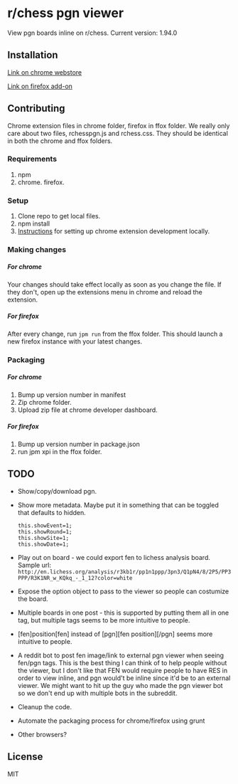 # r/chess pgn viewer

View pgn boards inline on r/chess. 
Current version: 1.94.0

## Installation

[Link on chrome webstore](https://chrome.google.com/webstore/detail/reddit-pgn-viewer/hplecpnihkigeaiobbmfnfblepiadjdh?hl=en)

[Link on firefox add-on](https://addons.mozilla.org/en-us/firefox/addon/rchess-pgn-viewer/)

## Contributing

Chrome extension files in chrome folder, firefox in ffox folder. We really only care about two files, rchesspgn.js and rchess.css. They should be identical in both the chrome and ffox folders.

### Requirements

1. npm
2. chrome. firefox.

### Setup

1. Clone repo to get local files.
2. npm install
3. [Instructions](https://developer.chrome.com/extensions/getstarted#unpacked) for setting up chrome extension development locally.

### Making changes

##### For chrome

Your changes should take effect locally as soon as you change the file. If they don't, open up the extensions menu in chrome and reload the extension.

##### For firefox

After every change, run `jpm run` from the ffox folder. This should launch a new firefox instance with your latest changes.

### Packaging

##### For chrome

1. Bump up version number in manifest
2. Zip chrome folder.
3. Upload zip file at chrome developer dashboard.

##### For firefox

1. Bump up version number in package.json
2. run jpm xpi in the ffox folder.

## TODO

* Show/copy/download pgn.

* Show more metadata. Maybe put it in something that can be toggled that defaults to hidden.
  ```
  this.showEvent=1;
  this.showRound=1;
  this.showSite=1;
  this.showDate=1;
  ```

* Play out on board - we could export fen to lichess analysis board. Sample url:
    `http://en.lichess.org/analysis/r3kb1r/pp1n1ppp/3pn3/Q1pN4/8/2P5/PP3PPP/R3K1NR_w_KQkq_-_1_12?color=white`

* Expose the option object to pass to the viewer so people can costumize the board.

* Multiple boards in one post - this is supported by putting them all in one tag, but multiple tags seems to be more intuitive to people.

* [fen]position[fen] instead of [pgn][fen position][/pgn] seems more intuitive to people.

* A reddit bot to post fen image/link to external pgn viewer when seeing fen/pgn tags.
  This is the best thing I can think of to help people without the viewer, but I don't like that FEN would require
  people to have RES in order to view inline, and pgn would't be inline since it'd be to an external viewer. We might want to hit up the guy who made the pgn viewer bot so we don't end up with multiple bots in the subreddit.

* Cleanup the code.

* Automate the packaging process for chrome/firefox using grunt

* Other browsers?

## License

MIT
